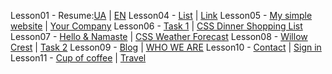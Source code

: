 Lesson01 - Resume:[UA](https://nazarbuzyl.github.io/1-front-end/students/buzyl_nazar/homework01-resume/index.html) | [EN](https://nazarbuzyl.github.io/1-front-end/students/buzyl_nazar/homework01-resume/en_resume.html)
Lesson04 - [List](https://nazarbuzyl.github.io/1-front-end/students/buzyl_nazar/homework02-lesson-4/task-1.html) | [Link](https://nazarbuzyl.github.io/1-front-end/students/buzyl_nazar/homework02-lesson-4/task-2-01.html)
Lesson05 - [My simple website](https://nazarbuzyl.github.io/1-front-end/students/buzyl_nazar/homework03-task1-lesson-5/index.html) | [Your Company](https://nazarbuzyl.github.io/1-front-end/students/buzyl_nazar/homework03-task2-lesson-5/index.html)
Lesson06 - [Task 1](https://nazarbuzyl.github.io/1-front-end/students/buzyl_nazar/homework04-lesson-6/task1.html) | [CSS Dinner Shopping List](https://nazarbuzyl.github.io/1-front-end/students/buzyl_nazar/homework04-lesson-6/task2.html)
Lesson07 - [Hello & Namaste](https://nazarbuzyl.github.io/1-front-end/students/buzyl_nazar/homework05-lesson-7/Task-1/index.html) | [CSS Weather Forecast](https://nazarbuzyl.github.io/1-front-end/students/buzyl_nazar/homework05-lesson-7/Task-2/index.html)
Lesson08 - [Willow Crest](https://nazarbuzyl.github.io/1-front-end/students/buzyl_nazar/homework06-lesson-8/Task-1/index.html) | [Task 2](https://nazarbuzyl.github.io/1-front-end/students/buzyl_nazar/homework06-lesson-8/Task-1/index.html)
Lesson09 - [Blog](https://nazarbuzyl.github.io/1-front-end/students/buzyl_nazar/homework07-lesson-9/task-1/index.html) | [WHO WE ARE](https://nazarbuzyl.github.io/1-front-end/students/buzyl_nazar/homework07-lesson-9/task-2/index.html)
Lesson10 - [Contact](https://nazarbuzyl.github.io/1-front-end/students/buzyl_nazar/homework08-lesson-10/task-1/index.html) | [Sign in](https://nazarbuzyl.github.io/1-front-end/students/buzyl_nazar/homework08-lesson-10/task-2/login/index.html)
Lesson11 - [Cup of coffee](https://nazarbuzyl.github.io/1-front-end/students/buzyl_nazar/homework09-lesson-11/task-1/index.html) | [Travel](https://nazarbuzyl.github.io/1-front-end/students/buzyl_nazar/homework09-lesson-11/task-2/index.html)
